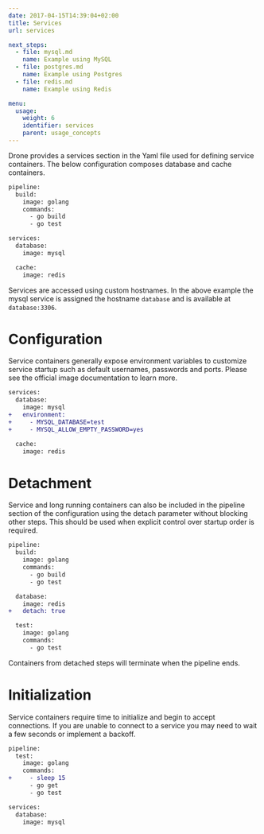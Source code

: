 ```yaml
---
date: 2017-04-15T14:39:04+02:00
title: Services
url: services

next_steps:
  - file: mysql.md
    name: Example using MySQL
  - file: postgres.md
    name: Example using Postgres
  - file: redis.md
    name: Example using Redis

menu:
  usage:
    weight: 6
    identifier: services
    parent: usage_concepts
---
```


Drone provides a services section in the Yaml file used for defining service containers. The below configuration composes database and cache containers.

```diff
pipeline:
  build:
    image: golang
    commands:
      - go build
      - go test

services:
  database:
    image: mysql

  cache:
    image: redis
```

Services are accessed using custom hostnames. In the above example the mysql service is assigned the hostname `database` and is available at `database:3306`.

# Configuration

Service containers generally expose environment variables to customize service startup such as default usernames, passwords and ports. Please see the official image documentation to learn more.

```diff
services:
  database:
    image: mysql
+   environment:
+     - MYSQL_DATABASE=test
+     - MYSQL_ALLOW_EMPTY_PASSWORD=yes

  cache:
    image: redis
```

# Detachment

Service and long running containers can also be included in the pipeline section of the configuration using the detach parameter without blocking other steps. This should be used when explicit control over startup order is required.

```diff
pipeline:
  build:
    image: golang
    commands:
      - go build
      - go test

  database:
    image: redis
+   detach: true

  test:
    image: golang
    commands:
      - go test
```

Containers from detached steps will terminate when the pipeline ends.

# Initialization

Service containers require time to initialize and begin to accept connections. If you are unable to connect to a service you may need to wait a few seconds or implement a backoff.

```diff
pipeline:
  test:
    image: golang
    commands:
+     - sleep 15
      - go get
      - go test

services:
  database:
    image: mysql
```
